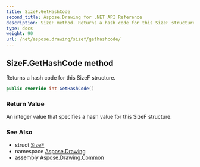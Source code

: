 ```yaml
---
title: SizeF.GetHashCode
second_title: Aspose.Drawing for .NET API Reference
description: SizeF method. Returns a hash code for this SizeF structure
type: docs
weight: 90
url: /net/aspose.drawing/sizef/gethashcode/
---
```

## SizeF.GetHashCode method

Returns a hash code for this SizeF structure.

```csharp
public override int GetHashCode()
```

### Return Value

An integer value that specifies a hash value for this SizeF structure.

### See Also

* struct [SizeF](../)
* namespace [Aspose.Drawing](../../sizef/)
* assembly [Aspose.Drawing.Common](../../../)



